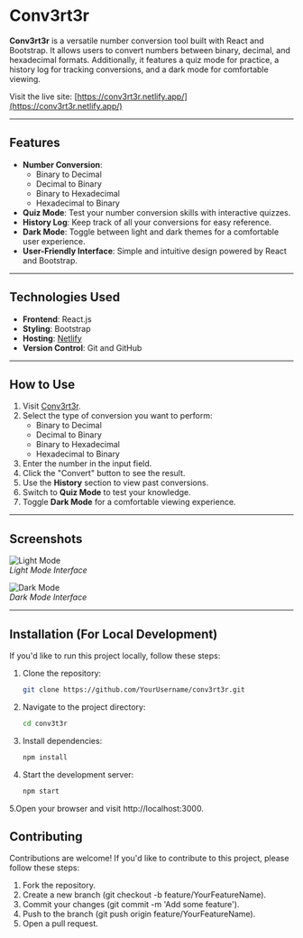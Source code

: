 # Conv3rt3r

**Conv3rt3r** is a versatile number conversion tool built with React and Bootstrap. It allows users to convert numbers between binary, decimal, and hexadecimal formats. Additionally, it features a quiz mode for practice, a history log for tracking conversions, and a dark mode for comfortable viewing.

Visit the live site: [https://conv3rt3r.netlify.app/](https://conv3rt3r.netlify.app/)

---

## Features

- **Number Conversion**:
  - Binary to Decimal
  - Decimal to Binary
  - Binary to Hexadecimal
  - Hexadecimal to Binary
- **Quiz Mode**: Test your number conversion skills with interactive quizzes.
- **History Log**: Keep track of all your conversions for easy reference.
- **Dark Mode**: Toggle between light and dark themes for a comfortable user experience.
- **User-Friendly Interface**: Simple and intuitive design powered by React and Bootstrap.

---

## Technologies Used

- **Frontend**: React.js
- **Styling**: Bootstrap
- **Hosting**: [Netlify](https://www.netlify.com/)
- **Version Control**: Git and GitHub

---

## How to Use

1. Visit [Conv3rt3r](https://conv3rt3r.netlify.app/).
2. Select the type of conversion you want to perform:
   - Binary to Decimal
   - Decimal to Binary
   - Binary to Hexadecimal
   - Hexadecimal to Binary
3. Enter the number in the input field.
4. Click the "Convert" button to see the result.
5. Use the **History** section to view past conversions.
6. Switch to **Quiz Mode** to test your knowledge.
7. Toggle **Dark Mode** for a comfortable viewing experience.

---

## Screenshots

![Light Mode](/screenshots/light-mode.png)  
*Light Mode Interface*

![Dark Mode](/screenshots/dark-mode.png)  
*Dark Mode Interface*

---

## Installation (For Local Development)

If you'd like to run this project locally, follow these steps:

1. Clone the repository:
   ```bash
   git clone https://github.com/YourUsername/conv3rt3r.git
   ```
2. Navigate to the project directory:
   ```bash
   cd conv3t3r
   ```
3. Install dependencies:
   ```bash
   npm install
   ```
4. Start the development server:
   ```bash
   npm start
   ```
5.Open your browser and visit http://localhost:3000.

## Contributing

Contributions are welcome! If you'd like to contribute to this project, please follow these steps:
1. Fork the repository.
2. Create a new branch (git checkout -b feature/YourFeatureName).
3. Commit your changes (git commit -m 'Add some feature').
4. Push to the branch (git push origin feature/YourFeatureName).
5. Open a pull request.
   

